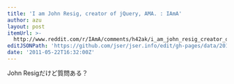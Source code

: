 ```yaml
---
title: 'I am John Resig, creator of jQuery, AMA. : IAmA'
author: azu
layout: post
itemUrl: >-
  http://www.reddit.com/r/IAmA/comments/h42ak/i_am_john_resig_creator_of_jquery_ama/
editJSONPath: 'https://github.com/jser/jser.info/edit/gh-pages/data/2011/05/index.json'
date: '2011-05-22T16:32:00Z'
---
```

John Resigだけど質問ある？
